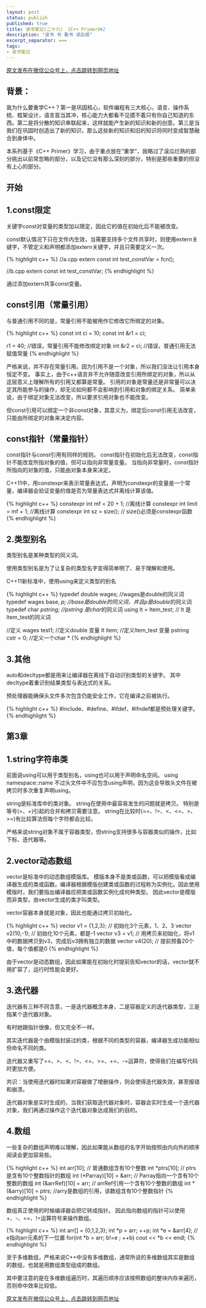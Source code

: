 ```yaml
---
layout: post
status: publish
published: true
title: 读书笔记(二十六) 《C++ Primer》#2
description: "读书 书 看书 读后感"
excerpt_separator: ===
tags:
- 读书笔记
---
```


[原文发布在微信公众号上，点击跳转到网页地址](https://mp.weixin.qq.com/s?__biz=MzU1ODY1ODY2NA==&mid=2247484732&idx=3&sn=13204e3fd9171849653497a8c788c649&chksm=fc22603bcb55e92dfe641a5066c21000b70a3a03a61d2c691324b23a20ae3fffeef40a70facd&token=890029854&lang=zh_CN#rd)

## 背景：

我为什么要重学C++？第一是巩固核心，软件编程有三大核心，语言、操作系统、框架设计，语言首当其冲，核心能力大都看不见摸不着只有你自己知道的东西。第二是将分散的知识串联起来，这样就能产生新的知识和新的创意。第三是当我们在巩固时创造出了新的知识，那么这些新的知识和旧的知识将同时变成智慧融合到身体中。

本系列基于《C++ Primer》学习，由于重点放在“重学”，我略过了滚瓜烂熟的部分挑出以前常忽略的部分，以及记忆没有那么深刻的部分，特别是那些重要的但没有上心的部分。

## 开始

## 1.const限定

关键字const对变量的类型加以限定，因此它的值在初始化后不能被改变。

const默认情况下只在文件内生效，当需要支持多个文件共享时，则使用extern关键字，不管定义和声明都添加extern关键字，并且只需要定义一次。

{% highlight c++ %}
//a.cpp
extern const int test_constVar = fcn();

//b.cpp
extern const int test_constVar;
{% endhighlight %}

通过添加extern共享const变量。

## const引用（常量引用）

与普通引用不同的是，常量引用不能被用作它修改它所绑定的对象。

{% highlight c++ %}
const int ci = 10;
const int &r1 = ci;

r1 = 40; //错误，常量引用不能修改绑定对象
int &r2 = ci; //错误，普通引用无法赋值常量
{% endhighlight %}

严格来说，并不存在常量引用。因为引用不是一个对象，所以我们没法让引用本身恒定不变。
事实上，由于c++语言并不允许随意改变引用所绑定的对象，所以从这层意义上理解所有的引用又都算是常量。
引用的对象是常量还是非常量可以决定其所能参与的操作，却无论如何都不会影响到引用和对象的绑定关系。
简单来说，由于绑定对象无法改变，所以要求引用对象也不能改变。

但const引用可以绑定一个非const对象，其意义为，绑定后const引用无法改变，只能由所绑定的对象来决定内容。

## const指针（常量指针）

const指针与const引用有同样的规则。
const指针在初始化后无法改变，const指针不能改变所指对象的值，但可以指向非常量变量。
当指向非常量时，const指针所指向的对象的值，只能由对象本身来决定。

C++11中，用constexpr来表示常量表达式，声明为constexpr的变量是一个常量，编译器会验证变量的值是否为常量表达式并离线计算该值。

{% highlight c++ %}
constexpr int mf = 20 + 1; //离线计算
constexpr int limit = mf + 1; //离线计算
constexpr int sz = size(); // size()必须是constexpr函数
{% endhighlight %}

## 2.类型别名

类型别名是某种类型的同义词。

使用类型别名是为了让复杂的类型名字变得简单明了、易于理解和使用。

C++11新标准中，使用using来定义类型的别名

{% highlight c++ %}
typedef double wages; //wages是double的同义词
typedef wages base, *p; //base是double的同义词，并且p是double*的同义词
typedef char *pstring; //pstring 是char*的同义词
using It = Item_test; // It 是Item_test的同义词

//定义
wages test1; //定义double 变量
It item; //定义Item_test 变量
pstring cstr = 0; //定义一个char *
{% endhighlight %}

## 3.其他

auto和decltype都是用来让编译器在离线下自动识别类型的关键字。
其中decltype着重识别结果类型与表达式的关系。

预处理器能确保头文件多次包含仍能安全工作，它在编译之前被执行。

{% highlight c++ %}
 #include、#define、#ifdef、#ifndef都是预处理关键字。
{% endhighlight %}

## 第3章

## 1.string字符串类

前面说using可以用于类型别名，using也可以用于声明命名空间。
using namespace::name
不过头文件中不应包含using声明，因为这会导致头文件在被拷贝时多次重复声明using。

string是标准库中的类对象。
string在使用中最容易发生的问题就是拷贝。
特别是等号(=、+)引起的合并和拷贝需要注意。
string在比较时(==、!=、<、<=、>、>=)有比较算法但每个字符都会比较。

严格来说string对象不属于容器类型，但string支持很多与容器类似的操作，比如下标、迭代器等。

## 2.vector动态数组

vector是标准中的动态数组模版库。
模版本身不是类或函数，可以把模版看成编译器生成的类或函数。编译器根据模版创建类或函数的过程称为实例化。因此使用模版时，我们要指出编译器应把类或函数实例化成何种类型。
因此vector是模版而非类型，由vector生成的类才叫类型。

vector容器本身就是对象，因此也能通过拷贝初始化。

{% highlight c++ %}
vector<int> v1 = {1,2,3}; // 初始化3个元素，1、2、3
vector<int> v2(10,-1); // 初始化10个元素，都是-1
vector<int> v3 = v1; // 用拷贝来初始化，将v1中的数据拷贝到v3，完成后v3拥有独立的数据
vector<int> v4(20); // 提前预备20个值，每个值都是0
{% endhighlight %}

由于vector是动态数组，因此如果能在初始化时提前告知vector的话，vector就不用扩容了，运行时性能会更好。

## 3.迭代器

迭代器有三种不同含意，一是迭代器概念本身，二是容器定义的迭代器类型，三是指某个迭代器对象。

有时她跟指针很像，但又完全不一样。

其实迭代器是个由模版封装过的类，根据不同的类型的容器，编译器生成功能相似但命名不同的类。

迭代器又重写了==、>、<、!=、<=、>=、+=、-=运算符，使得我们在编写代码时更加方便。

共识：当使用迭代器时如果对容器做了增删操作，则会使得迭代器失效，甚至报错和崩溃。

迭代器对象是实时生成的，当我们获取迭代器对象时，容器会实时生成一个迭代器对象，我们再通过操作这个迭代器对象达成我们的目的。

## 4.数组

一些复杂的数组声明难以理解，因此如果能从数组的名字开始按照由内向外的顺序阅读会更加容易些。

{% highlight c++ %}
int arr[10]; // 普通数组含有10个整数
int *ptrs[10]; // ptrs是含有10个整数指针的数组
int (*Parray)[10] = &arr; // Parray指向一个含有10个整数的数组
int (&arrRef)[10] = arr; // arrRef引用一个含有10个整数的数组
int *(&arry)[10] = ptrs; //arry是数组的引用，该数组含有10个整数指针
{% endhighlight %}


数组真正使用的时候编译器会把它转成指针。
因此指向数组的指针可以使用+、-、==、!=运算符号来操作数组。

{% highlight c++ %}
int arr[] = {0,1,2,3};
int *p = arr;
++p;
int *e = &arr[4]; // e指向arr元素的下一位置
for(int *b = arr; b!=e ; ++b)
    cout << *b << endl;
{% endhighlight %}


至于多维数组，严格来说C++中没有多维数组，通常所说的多维数组其实是数组的数组，也就是用数组类型组成的数组。

其中要注意的是在多维数组遍历时，其遍历顺序应该按照数组的整块内存来遍历，否则命中效率比较低。


[原文发布在微信公众号上，点击跳转到网页地址](https://mp.weixin.qq.com/s?__biz=MzU1ODY1ODY2NA==&mid=2247484732&idx=3&sn=13204e3fd9171849653497a8c788c649&chksm=fc22603bcb55e92dfe641a5066c21000b70a3a03a61d2c691324b23a20ae3fffeef40a70facd&token=890029854&lang=zh_CN#rd)

